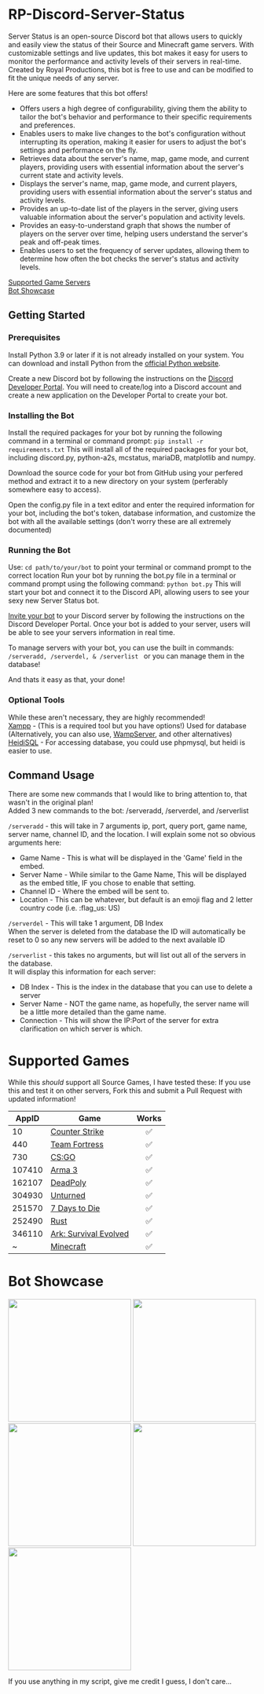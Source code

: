 # RP-Discord-Server-Status

Server Status is an open-source Discord bot that allows users to quickly and easily view the status of their Source and Minecraft game servers. With customizable settings and live updates, this bot makes it easy for users to monitor the performance and activity levels of their servers in real-time. Created by Royal Productions, this bot is free to use and can be modified to fit the unique needs of any server.

Here are some features that this bot offers!
 - Offers users a high degree of configurability, giving them the ability to tailor the bot's behavior and performance to their specific requirements and preferences.
 - Enables users to make live changes to the bot's configuration without interrupting its operation, making it easier for users to adjust the bot's settings and performance on the fly.
 - Retrieves data about the server's name, map, game mode, and current players, providing users with essential information about the server's current state and activity levels.
 - Displays the server's name, map, game mode, and current players, providing users with essential information about the server's status and activity levels.
 - Provides an up-to-date list of the players in the server, giving users valuable information about the server's population and activity levels.
 - Provides an easy-to-understand graph that shows the number of players on the server over time, helping users understand the server's peak and off-peak times.
 - Enables users to set the frequency of server updates, allowing them to determine how often the bot checks the server's status and activity levels.

[Supported Game Servers](https://github.com/ihasTaco/RP-Discord-Server-Status#supported-games)<br>
[Bot Showcase](https://github.com/ihasTaco/RP-Discord-Server-Status#bot-showcase)

## Getting Started
### Prerequisites
Install Python 3.9 or later if it is not already installed on your system. You can download and install Python from the [official Python website](https://www.python.org/downloads/).

Create a new Discord bot by following the instructions on the [Discord Developer Portal](https://discord.com/developers/docs/intro). You will need to create/log into a Discord account and create a new application on the Developer Portal to create your bot.

### Installing the Bot

Install the required packages for your bot by running the following command in a terminal or command prompt: ```pip install -r requirements.txt``` This will install all of the required packages for your bot, including discord.py, python-a2s, mcstatus, mariaDB, matplotlib and numpy.

Download the source code for your bot from GitHub using your perfered method and extract it to a new directory on your system (perferably somewhere easy to access).

Open the config.py file in a text editor and enter the required information for your bot, including the bot's token, database information, and customize the bot with all the available settings (don't worry these are all extremely documented)

### Running the Bot

Use: ```cd path/to/your/bot``` to point your terminal or command prompt to the correct location
Run your bot by running the bot.py file in a terminal or command prompt using the following command: ```python bot.py``` This will start your bot and connect it to the Discord API, allowing users to see your sexy new Server Status bot.

[Invite your bot](https://discordpy.readthedocs.io/en/stable/discord.html) to your Discord server by following the instructions on the Discord Developer Portal. Once your bot is added to your server, users will be able to see your servers information in real time.

To manage servers with your bot, you can use the built in commands: ```/serveradd, /serverdel, & /serverlist ``` or you can manage them in the database!

And thats it easy as that, your done!

### Optional Tools
While these aren't necessary, they are highly recommended!<br>
[Xampp](https://www.apachefriends.org/) - (This is a required tool but you have options!) Used for database (Alternatively, you can also use, [WampServer](https://www.wampserver.com/en/), and other alternatives)<br>
[HeidiSQL](https://www.heidisql.com/) - For accessing database, you could use phpmysql, but heidi is easier to use.<br>

## Command Usage
There are some new commands that I would like to bring attention to, that wasn't in the original plan!<br>
Added 3 new commands to the bot: /serveradd, /serverdel, and /serverlist

```/serveradd``` - this will take in 7 arguments ip, port, query port, game name, server name, channel ID, and the location.
I will explain some not so obvious arguments here:
 - Game Name - This is what will be displayed in the 'Game' field in the embed.
 - Server Name - While similar to the Game Name, This will be displayed as the embed title, IF you chose to enable that setting.
 - Channel ID - Where the embed will be sent to.
 - Location - This can be whatever, but default is an emoji flag and 2 letter country code (i.e. :flag_us: US)

```/serverdel``` - This will take 1 argument, DB Index<br>
When the server is deleted from the database the ID will automatically be reset to 0 so any new servers will be added to the next available ID

```/serverlist``` - this takes no arguments, but will list out all of the servers in the database.<br>
It will display this information for each server:
 - DB Index - This is the index in the database that you can use to delete a server
 - Server Name - NOT the game name, as hopefully, the server name will be a little more detailed than the game name.
 - Connection - This will show the IP:Port of the server for extra clarification on which server is which.

# Supported Games

While this *should* support all Source Games, I have tested these:
If you use this and test it on other servers, Fork this and submit a Pull Request with updated information!

AppID | Game | Works 
----- | ---- | :---: 
10 | [Counter Strike](http://store.steampowered.com/app/10/) | :white_check_mark: |
440 | [Team Fortress](http://store.steampowered.com/app/440/) | :white_check_mark: |
730 | [CS:GO](http://store.steampowered.com/app/730/) | :white_check_mark: |
107410 | [Arma 3](http://store.steampowered.com/app/107410/) | :white_check_mark: |
162107 | [DeadPoly](https://store.steampowered.com/app/1621070/) | :white_check_mark: |
304930 | [Unturned](https://store.steampowered.com/app/304930/) | :white_check_mark: |
251570 | [7 Days to Die](http://store.steampowered.com/app/251570) | :white_check_mark: |
252490 | [Rust](http://store.steampowered.com/app/252490/) | :white_check_mark: |
346110 | [Ark: Survival Evolved](http://store.steampowered.com/app/252490/) | :white_check_mark: |
~ | [Minecraft](http://www.minecraft.net/) | :white_check_mark: |

# Bot Showcase
<img src="https://media.discordapp.net/attachments/1046993037240303728/1050509951325458482/Screenshot_2022-12-08_132930.png" style="width: 250px">
<img src="https://media.discordapp.net/attachments/1046993037240303728/1050509951690354718/Screenshot_2022-12-08_133027.png" style="width: 250px">
<img src="https://media.discordapp.net/attachments/1046993037240303728/1050509952055267418/Screenshot_2022-12-08_133103.png" style="width: 250px">
<img src="https://media.discordapp.net/attachments/1046993056227930173/1050982150792548352/Commands.png" style="width: 250px">
<img src="https://media.discordapp.net/attachments/1046993056227930173/1050982189099130920/serverlist_screenshot.png" style="width: 250px">

If you use anything in my script, give me credit I guess, I don't care...

